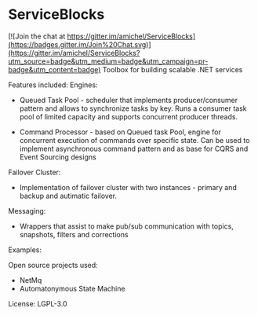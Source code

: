 # ServiceBlocks

[![Join the chat at https://gitter.im/amichel/ServiceBlocks](https://badges.gitter.im/Join%20Chat.svg)](https://gitter.im/amichel/ServiceBlocks?utm_source=badge&utm_medium=badge&utm_campaign=pr-badge&utm_content=badge)
Toolbox for building scalable .NET services

Features included:
Engines:
 * Queued Task Pool - scheduler that implements producer/consumer pattern and allows to synchronize tasks by key.
 Runs a consumer task pool of limited capacity and supports concurrent producer threads.
 
 * Command Processor - based on Queued task Pool, engine for concurrent execution of commands over specific state.
 Can be used to implement asynchronous command pattern and as base for CQRS and Event Sourcing designs
 
 Failover Cluster:
 * Implementation of failover cluster with two instances - primary and backup and autimatic failover.
 
 Messaging:
 * Wrappers that assist to make pub/sub communication with topics, snapshots, filters and corrections
 
 Examples:
 

Open source projects used:
* NetMq
* Automatonymous State Machine

License:
LGPL-3.0

